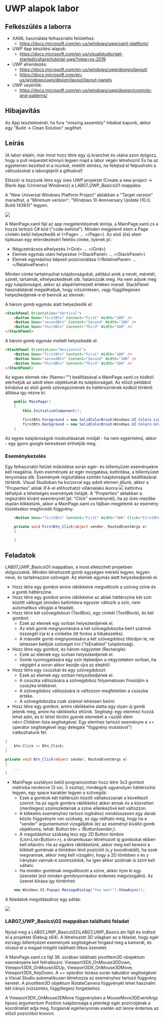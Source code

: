 # UWP alapok labor

## Felkészülés a laborra

- XAML használata felhasználói felülethez:
    - https://docs.microsoft.com/en-us/windows/uwp/xaml-platform/
- UWP App készítési alapok:
    - https://docs.microsoft.com/en-us/visualstudio/get-started/csharp/tutorial-uwp?view=vs-2019
- UWP elrendezés:
    - https://docs.microsoft.com/en-us/windows/uwp/design/layout/
    - https://docs.microsoft.com/en-us/windows/uwp/design/layout/layout-panels
- UWP vezérlők:
    - https://docs.microsoft.com/en-us/windows/uwp/design/controls-and-patterns/

## Hibajavítás

Az App tesztelésénél, ha fura "missing assembly" hibákat kapunk, akkor egy "Build -> Clean Solution" segíthet.

## Leírás

(A labor elején, már most hozz létre egy új branchet és utána azon dolgozz, hogy a pull requestet könnyű legyen majd a labor végén létrehozni! És ha az egyetemen kezdted el a munkát, mielőtt elmész, ne felejtsd el felpusholni a változásokat a laborgépről a githubra!)

Először is hozzunk létre egy üres UWP projektet (Create a new project -> Blank App (Universal Windows)) a LAB07_UWP_Basics\\01 mappába.

A "New Universal Windows Platform Project" ablakban a "Target version" maradhat, a "Minimum version": "Windows 10 Anniversary Update (10.0; Build 14393)" legyen.

![](docs/uwp_ver.png)

A MainPage.xaml fájl az app megjelenítésének leírója, a MainPage.xaml.cs a hozzá tartozó C# kód ("code-behind"). Minden megjelenő elem a Page címkén belül helyezkedik el (\<Page> ... \</Page>). Az első (ős) elem tipikusan egy elrendezésért felelős címke, ilyenek pl.:

- Négyzetrácsos elhelyezés (\<Grid> ... \</Grid>)
- Elemek egymás utáni helyezése (\<StackPanel> ... \</StackPanel>)
- Elemek egymáshoz képesti pozicionálása (\<RelativePanel> ... \</RelativePanel>)

Minden címke tartalmazhat tulajdonságokat, például amik a nevét, méretét, színét, tartalmát, elhelyezkedését stb. határozzák meg. Ha nem adunk meg egy tulajdonságot, akkor az alapértelmezett értéken marad. StackPanel használatánál megadhatjuk, hogy vízszintesen, vagy függőlegesen helyezkedjenek-e el bennük az elemek:

A három gomb egymás alatt helyezkedik el:

```html
<StackPanel Orientation="Vertical">
    <Button Name="firstBtn" Content="First" Width="100" />
    <Button Name="secondBtn" Content="Second" Width="100" />
    <Button Name="thirdBtn" Content="Third" Width="100" />
</StackPanel>
```

A három gomb egymás mellett helyezkedik el:

```html
<StackPanel Orientation="Horizontal">
    <Button Name="firstBtn" Content="First" Width="100" />
    <Button Name="secondBtn" Content="Second" Width="100" />
    <Button Name="thirdBtn" Content="Third" Width="100" />
</StackPanel>
```

Az egyes elemek név (Name="") beállításával a MainPage.xaml.cs kódból elérhetjük az adott elem objektumát és tulajdonságait. Az előző példából kiindulva az első gomb szövegszínének és háttérszínének kódból történő állítása így nézne ki:

```cs
    public MainPage()
    {
        this.InitializeComponent();

        firstBtn.Foreground = new SolidColorBrush(Windows.UI.Colors.LightYellow);
        firstBtn.Background = new SolidColorBrush(Windows.UI.Colors.Green);
    }
```

Az egyes tulajdonságok módosításának módját - ha nem egyértelmű, akkor - egy gyors google kereséssel érthetjük meg.

### Eseménykezelés

Egy felhasználói felület működése során egér- és billentyűzet-eseményekre kell reagálnia. Ilyen események az egér mozgatása, kattintása, a billentyűzet lenyomása stb. Események regisztálása szintén tulajdonságok beállításával történik. Visual Studioban ha kurzorral egy adott elemen állunk, akkor a "Properties" ablak (F4-el előhozható) villámalakú ikonra ![](docs/event.png) kattintva láthatjuk a lehetséges események listáját. A "Properties" ablakban a regiszrálni kívánt eseménynél (pl. "Click" eseménynél), ha az üres mezőbe duplán klikkelünk, akkor a MainPage.xaml.cs fájlban megjelenik az esemény tüzelésekor meghívódó függvény:

```html
    <Button Name="firstBtn" Content="First" Width="100" Click="FirstBtn_Click" />
```
```cs
    private void FirstBtn_Click(object sender, RoutedEventArgs e)
    {

    }
```

## Feladatok

LAB07_UWP_Basics\\01 mappában, a most elkészített projekben dolgozzatok. Minden létrehozott gomb egységes méretű legyen, legyen neve, és tartalmazzon szöveget. Az elemek egymás alatt helyezkedjenek el.

- Hozz létre egy gombot amire ráklikkelve megváltozik a szöveg színe és a gomb háttérszíne.
- Hozz létre egy gombot amire ráklikkelve az ablak háttérszíne két szín között váltogat (minden kattintásra egyszer változik a szín, nem automatikus villogás a feladat).
- Hozz létre két szövegdobozt (TextBox), egy címkét (TextBlock), és két gombot:
    - Ezek az elemek egy sorban helyezkedjenek el.
    - Az első gomb megnyomására a két szövegdobozba beírt számok összegét írja ki a címkébe (itt fontos a hibakezelés).
    - A második gomb megnyomására a két szövegdoboz tiltódjon le, ne lehessen beléjük szöveget írni ("IsEnabled" tulajdonság).
- Hozz létre egy gombot, és három négyzetet (Rectangle):
    - Ezek az elemek egy sorban helyezkedjenek el.
    - Gomb nyomogatására egy szín lépkedjen a négyzeteken sorban, ha végigért a soron akkor kezdje újra az elejétől.
- Hozz létre egy csúszkát és egy szövegdobozt:
    - Ezek az elemek egy sorban helyezkedjenek el.
    - A csúszka változására a szövegdoboz folyamatosan frissüljön a csúszka értékével.
    - A szövegdoboz változására is változzon megfelelően a csúszka értéke.
    - A szövegdobozba csak számot lehessen beírni.
- Hozz létre egy gombot, amire ráklikkelve alatta egy olyan új gomb jelenik meg, amire ha ráklikkelsz eltűnik. Segítség: egy elemhez hozzá lehet adni, és ki lehet törölni gyerek elemeket a \<szülő elem név>.Children lista segítségével. Egy elemhez tartozó eseményre a += operátor segítségével (egy delegate "függvény mutatóval") iratkozhatunk fel:

```cs
{
    btn.Click += Btn_Click;
}

private void Btn_Click(object sender, RoutedEventArgs e)
{
    ...
}
```

- MainPage osztályon belül programozottan hozz létre 3x3 gombot mátrixba rendezve (3 sor, 3 oszlop), mindegyik ugyanolyan háttérszínű legyen, egy space karakter legyen a szövegük:
    - Ezek a gombok két háttérszín között váltakozzanak a következő szerint: ha az egyik gombra ráklikkelsz akkor annak és a közvetlen (merőleges) szomszédainak a színe ellenkezővé kell változzon.
    - A klikkelés eseményhez tartozó logikához mindösszesen egy darab közös függvényre van szükség, ez úgy oldható meg, hogy ha a "sender" argumentumot vizsgáljátok (ez az eseményt kiváltó gomb objektuma, tehát: Button btn = (Button)sender;).
    - A megoldáshoz szükség lesz egy 2D Button tömbre (List\<List\<Button>>), a dinamikusan létrehozott új gombokat ebben kell eltárolni. Ha az egyikre ráklikkelünk, akkor meg kell keresni a klikkelt gombnak a tömbben lévő pozícióit (x,y koordinátáit), ha ezek megvannak, akkor meg kell vizsgálni, hogy a 2D tömbben x és y irányban vannak-e szomszédok, ha igen akkor azoknak is színt kell váltani.
    - Ha minden gombnak megváltozott a színe, akkor írjon ki egy üzenetet (ezt minden gombnyomáskor érdemes megvizsgálni). Az üzenet kiírása így történhet:
```cs
    new Windows.UI.Popups.MessageDialog("You won!").ShowAsync();
```

A feladatok megoldásához egy példa:

![](docs/lab07.png)

### LAB07_UWP_Basics\\02 mappában található feladat

Nyisd meg a LAB07_UWP_Basics\\02\\LAB07_UWP_Basics.sln fájlt és indítsd el a projektet (Debug x64). A létrehozott 3D világban az a feladat, hogy egér és/vagy billentyűzet események segítségével forgasd meg a kamerát, és olvasd el a magad mögött található titkos üzenetet.

A MainPage.xaml.cs fájl 38. sorában található pivotItem3D obejektum eseményeire kell feliratkozni: Viewport3DX_OnMouse3DDown, Viewport3DX_OnMouse3DUp, Viewport3DX_OnMouse3DMove, Viewport3DX_KeyDown. A += operátor leírása során tabulátor segítségével a Visual Studio automatikusan létrehozza az eseményhez tartozó függvény keretét. A pivotItem3D objektum RotateCamera függvényét lehet használni két irányú (vízszintes, függőleges) forgatáshoz.

A Viewport3DX_OnMouse3DMove függvényben a MouseMove3DEventArgs típusú argumentum Position tulajdonsága a jelenlegi egér pozíciójának a koordinátáit adja meg, forgásnál egérlenyomás esetén ezt lenne érdemes az előző pozícióból kivonni.
